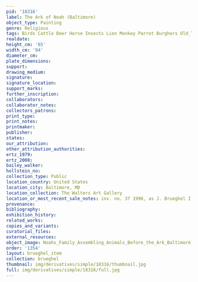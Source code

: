 ```yaml
---
pid: '18316'
label: The Ark of Noah (Baltimore)
object_type: Painting
genre: Religious
tags: Birds Cattle Deer Horse Insects Lion Monkey Parrot Burghers Old_Testament Paradise
realdate: 
height_cm: '65'
width_cm: '94'
diameter_cm: 
plate_dimensions: 
support: 
drawing_medium: 
signature: 
signature_location: 
support_marks: 
further_inscription: 
collaborators: 
collaborator_notes: 
collectors_patrons: 
print_type: 
print_notes: 
printmaker: 
publisher: 
states: 
our_attribution: 
other_attribution_authorities: 
ertz_1979: 
ertz_2008: 
bailey_walker: 
hollstein_no: 
collection_type: Public
location_country: United States
location_city: Baltimore, MD
location_collection: The Walters Art Gallery
location_or_most_recent_sale_notes: inv. no. 37 1998, as J. Brueghel I
provenance: 
bibliography: 
exhibition_history: 
related_works: 
copies_and_variants: 
curatorial_files: 
external_resources: 
object_image: Noahs_Family_Assembling_Animals_Before_the_Ark_Baltimore.jpg
order: '1354'
layout: brueghel_item
collection: brueghel
thumbnail: img/derivatives/simple/18316/thumbnail.jpg
full: img/derivatives/simple/18316/full.jpg
---
```

